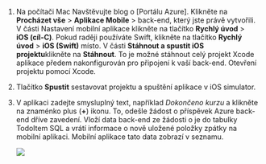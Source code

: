 
1. Na počítači Mac Navštěvujte blog o [Portálu Azure]. Klikněte na **Procházet vše** > **Aplikace Mobile** > back-end, který jste právě vytvořili. V části Nastavení mobilní aplikace klikněte na tlačítko **Rychlý úvod** > **iOS (cíl-C)**. Pokud raději používáte Swift, klikněte na tlačítko **Rychlý úvod** > **iOS (Swift)** místo. V části **Stáhnout a spustit iOS projektu**klikněte na **Stáhnout**. To je možné stáhnout celý projekt Xcode aplikace předem nakonfigurován pro připojení k vaší back-end. Otevření projektu pomocí Xcode.

2. Tlačítko **Spustit** sestavovat projektu a spuštění aplikace v iOS simulator.

3. V aplikaci zadejte smysluplný text, například _Dokončeno kurzu_ a klikněte na znaménko plus (**+**) ikonu. To, odešle žádost o příspěvek Azure back-end dříve zavedení. Vloží data back-end ze žádosti o je do tabulky TodoItem SQL a vrátí informace o nově uložené položky zpátky na mobilní aplikaci. Mobilní aplikace tato data zobrazí v seznamu. 

    ![](./media/app-service-mobile-ios-quickstart/mobile-quickstart-startup-ios.png)

[Azure portálu]: https://portal.azure.com/
